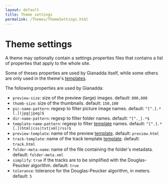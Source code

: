 ```yaml
---
layout: default
title: Theme settings
permalink: /Themes/ThemeSettings.html
---
```

# Theme settings

A theme may optionally contain a settings.properties files that contains a list of properties that apply to the whole site.

Some of theses properties are used by Gianadda itself, while some others are only used in the theme's [templates](ThemeTemplates.html).

The following properties are used by Gianadda:

* `preview-size`: size of the preview (large) images. default: `800,600`
* `thumb-size`: size of the thumbnails. default: `150,100`
* `pic-name-pattern`: regexp to filter picture image names. default: `^[^.].*[.](jpg|jpeg)$`
* `dir-name-pattern`: regexp to filter folder names. default: `^[^._].*$`
* `template-name-pattern`: regexp to filter [template](ThemeTemplates.html) names. default: `^[^.].*[.](html|css|txt|xml|rss)$`
* `preview-template`: name of the preview [template](ThemeTemplates.html). default: `preview.html`
* `track-template`:  name of the track template [template](ThemeTemplates.html). default: `track.html`
* `folder-meta-name`:  name of the file containing the folder's metadata. default: `folder-meta.xml`
* `simplify`: `true` if the tracks are to be simplified with the Douglas-Peucker algorithm. default: `true`
* `tolerance`: tolerance for the Douglas-Peucker algorithm, in meters. default: `5`
